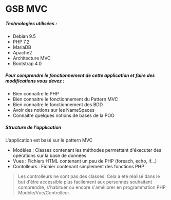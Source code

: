 # GSB MVC
##### Technologies utilisées :  
* Debian 9.5  
* PHP 7.2  
* MariaDB  
* Apache2  
* Architecture MVC
* Bootstrap 4.0  
##### Pour comprendre le fonctionnement de cette application et faire des modifications vous devez :  
* Bien connaitre le PHP
* Bien connaitre le fonctionnement du Pattern MVC
* Bien connaitre le fonctionnement des BDD
* Avoir des notions sur les NameSpaces
* Connaitre quelques notions de bases de la POO
##### Structure de l'application
L'application est basé sur le pattern MVC  
* Modèles : Classes contenant les méthodes permettant d'éxecuter des opérations sur la base de données  
* Vues : Fichiers HTML contenant un peu de PHP (foreach, echo, if...)  
* Contolleurs : Fichier contenant simplement des fonctions PHP  
> Les controlleurs ne sont pas des classes. Cela a été réalisé dans le but d'être accessible plus facilement aux personnes souhaitant comprendre, s'habituer ou encore s'améliorer en programmation PHP Modèle/Vue/Controlleur.
